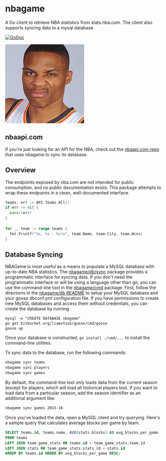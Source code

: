 # nbagame
A Go client to retrieve NBA statistics from stats.nba.com. The client also supports syncing data to a mysql database.

[![GoDoc](https://godoc.org/github.com/jbowens/nbagame?status.svg)](https://godoc.org/github.com/jbowens/nbagame)

![Russ](https://github.com/jbowens/nbagame/blob/master/russ.jpg)

## nbaapi.com

If you're just looking for an API for the NBA, check out the [nbaapi.com repo](https://github.com/jbowens/nbaapi.com) that uses nbagame to sync its database.

## Overview

The endpoints exposed by nba.com are not intended for public consumption, and no public documentation exists. This package attempts to wrap these endpoints in a clean, well-documented interface.

```go
teams, err := API.Teams.All()
if err != nil {
  panic(err)
}

for _, team := range teams {
  fmt.Printf("%s, %s - %v\n", team.Name, team.City, team.Wins)
}
```

## Database Syncing

NBAGame is most useful as a means to populate a MySQL database with up-to-date NBA statistics. The [nbagame/db/sync](https://godoc.org/github.com/jbowens/nbagame/db/sync) package provides a programmatic interface for syncing data. If you don't need the programmatic interface or will be using a language other than go, you can use the command-line tool in the [nbagame/cmd](https://github.com/jbowens/nbagame/tree/master/cmd) package. First, follow the directions in the [nbagame/db README](https://github.com/jbowens/nbagame/tree/master/db) to setup your MySQL database and your goose dbconf.yml configuration file. If you have permissions to create new MySQL databases and access them without credentials, you can create the database by running

```
mysql -e "CREATE DATABASE nbagame"
go get bitbucket.org/liamstask/goose/cmd/goose
goose up
```

Once your database is constructed, `go install ./cmd/...` to install the command-line utilities.

To sync data to the database, run the following commands:

```bash
nbagame sync teams
nbagame sync players
nbagame sync games
```

By default, the command-line tool only loads data from the current season (except for players, which will load all historical players too). If you want to load data from a particular season, add the season identifier as an additional argument like:

```bash
nbagame sync games 2015-16
```

Once you've loaded the data, open a MySQL client and try querying. Here's a sample query that calculates average blocks per game by team.

```sql
SELECT teams.id, teams.name, AVG(stats.blocks) AS avg_blocks_per_game
FROM teams
LEFT JOIN team_game_stats ON teams.id = team_game_stats.team_id
LEFT JOIN stats ON team_game_stats.stats_id = stats.id
GROUP BY teams.id ORDER BY avg_blocks_per_game DESC;
```

